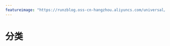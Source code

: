 ```yaml
---
featureimage: "https://runzblog.oss-cn-hangzhou.aliyuncs.com/universal/background3.jpg"
---
```


# 分类
